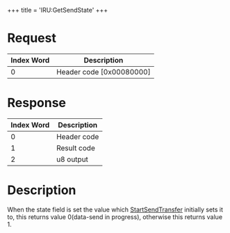 +++
title = 'IRU:GetSendState'
+++

# Request

| Index Word | Description                |
|------------|----------------------------|
| 0          | Header code \[0x00080000\] |

# Response

| Index Word | Description |
|------------|-------------|
| 0          | Header code |
| 1          | Result code |
| 2          | u8 output   |

# Description

When the state field is set the value which
[StartSendTransfer](IRU:StartSendTransfer "wikilink") initially sets it
to, this returns value 0(data-send in progress), otherwise this returns
value 1.